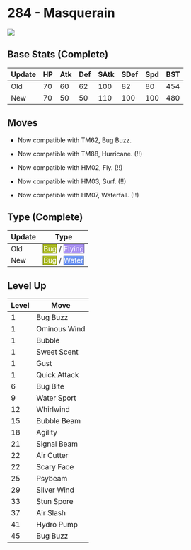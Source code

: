 # 284 - Masquerain
![][284]

## Base Stats (Complete)

Update | HP | Atk | Def | SAtk | SDef | Spd | BST
---    | ---| --- | --- | ---  | ---  | --- | ---
Old    | 70 |  60 |  62 |  100  |  82  |  80  |  454
New    | 70 |  50 |  50 |  110  |  100  |  100  |  480

## Moves

 - Now compatible with TM62, Bug Buzz.

 - Now compatible with TM88, Hurricane. (!!)

 - Now compatible with HM02, Fly. (!!)

 - Now compatible with HM03, Surf. (!!)

 - Now compatible with HM07, Waterfall. (!!)

## Type (Complete)

Update | Type
---    | ---
Old    | <span style="color:white; background:#A8B820; border: 1px solid #6D7815">Bug</span> / <span style="color:white; background:#A890F0; border: 1px solid #6D5E9C">Flying</span>
New    | <span style="color:white; background:#A8B820; border: 1px solid #6D7815">Bug</span> / <span style="color:white; background:#6890F0; border: 1px solid #445E9C">Water</span>

## Level Up

Level | Move
---   | ---
  1   | Bug Buzz
  1   | Ominous Wind
  1   | Bubble
  1   | Sweet Scent
  1   | Gust
  1   | Quick Attack
  6   | Bug Bite
  9   | Water Sport
 12   | Whirlwind
 15   | Bubble Beam
 18   | Agility
 21   | Signal Beam
 22   | Air Cutter
 22   | Scary Face
 25   | Psybeam
 29   | Silver Wind
 33   | Stun Spore
 37   | Air Slash
 41   | Hydro Pump
 45   | Bug Buzz



[284]: ../img/pokemon/284.png
